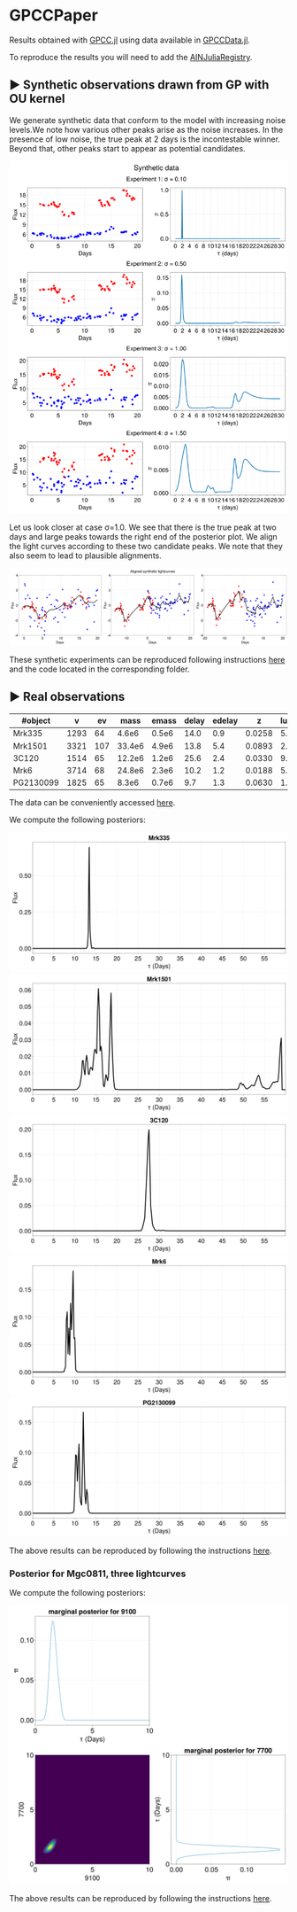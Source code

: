 # GPCCPaper

Results obtained with [GPCC.jl](https://github.com/HITS-AIN/GPCC.jl) using data available in [GPCCData.jl](https://github.com/HITS-AIN/GPCCData.jl).

To reproduce the results you will need to add the [AINJuliaRegistry](https://github.com/HITS-AIN/AINJuliaRegistry).

## ▶ Synthetic observations drawn from GP with OU kernel

We generate synthetic data  that conform to the model with increasing noise levels.We note how various other peaks arise as the noise increases. In the presence of low noise, the true peak at 2 days is the incontestable winner. Beyond that, other peaks start to appear as potential candidates.



![synth_align](scripts/Synthetic/synth_posteriors.png)


Let us look closer at case σ=1.0. We see that there is the true peak at two days and large peaks towards the right end of the posterior plot.
We align the light curves according to these two candidate peaks. We note that they also seem to lead to plausible alignments. 

![synth_align](scripts/Synthetic/synth_aligned_at_three_delays.png)

These synthetic experiments can be reproduced following instructions [here](scripts/Synthetic/README.md) and the code located in the corresponding folder.


## ▶ Real observations


#object   | v   |  ev |  mass | emass |  delay|edelay | z     | luminosity|
| ------- | --- | --- | ----- | ----- | ----- | ----- | ----- | ----------| 
Mrk335	  |1293 | 64  | 4.6e6 | 0.5e6 | 14.0  |  0.9  | 0.0258| 5.01e43   |
Mrk1501   |3321 | 107 | 33.4e6| 4.9e6 | 13.8  |  5.4  | 0.0893| 2.09e44   |
3C120     |1514 | 65  | 12.2e6| 1.2e6 | 25.6  |  2.4  | 0.0330| 9.12e43   |
Mrk6      |3714 | 68  | 24.8e6| 2.3e6 | 10.2  |  1.2  | 0.0188| 5.62e43   |
PG2130099 |1825 | 65  | 8.3e6 | 0.7e6 | 9.7   |  1.3  | 0.0630| 1.41e44   |

The data can be conveniently accessed [here](https://github.com/HITS-AIN/GPCCData.jl).

We compute the following posteriors:

![Mrk335](scripts/GPCCDataExperiments/posterior_Mrk335.png)
![Mrk1501](scripts/GPCCDataExperiments/posterior_Mrk1501.png)
![3C120](scripts/GPCCDataExperiments/posterior_3C120.png)
![Mrk6](scripts/GPCCDataExperiments/posterior_Mrk6.png)
![PG2130099](scripts/GPCCDataExperiments/posterior_PG2130099.png)

The above results can be reproduced by following the instructions [here](scripts/GPCCDataExperiments/README.md).


### Posterior for Mgc0811, three lightcurves 

We compute the following posteriors:

![Mgc0811](scripts/threelightcurves/2Dposterior_Mgc0811.png)

The above results can be reproduced by following the instructions [here](scripts/threelightcurves/README.md).

